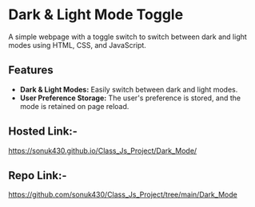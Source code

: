 # Dark & Light Mode Toggle

A simple webpage with a toggle switch to switch between dark and light modes using HTML, CSS, and JavaScript.

## Features

- **Dark & Light Modes:** Easily switch between dark and light modes.
- **User Preference Storage:** The user's preference is stored, and the mode is retained on page reload.




## Hosted Link:-
https://sonuk430.github.io/Class_Js_Project/Dark_Mode/

## Repo Link:- 
https://github.com/sonuk430/Class_Js_Project/tree/main/Dark_Mode
